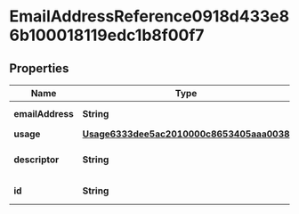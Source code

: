 

# EmailAddressReference0918d433e86b100018119edc1b8f00f7


## Properties

| Name | Type | Description | Notes |
|------------ | ------------- | ------------- | -------------|
|**emailAddress** | **String** | The email address. |  [optional] |
|**usage** | [**Usage6333dee5ac2010000c8653405aaa0038**](Usage6333dee5ac2010000c8653405aaa0038.md) |  |  [optional] |
|**descriptor** | **String** | A preview of the instance |  [optional] |
|**id** | **String** | Id of the instance |  [optional] |



